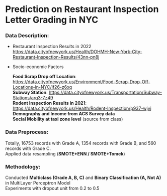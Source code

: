 # Prediction on Restaurant Inspection Letter Grading in NYC

### Data Description:
-  Restaurant Inspection Results in 2022 <br>
https://data.cityofnewyork.us/Health/DOHMH-New-York-City-Restaurant-Inspection-Results/43nn-pn8j
-  Socio-economic Factors

      **Food Scrap Drop off Location**: https://data.cityofnewyork.us/Environment/Food-Scrap-Drop-Off-Locations-in-NYC/if26-z6xq <br>
      **Subway Station**: https://data.cityofnewyork.us/Transportation/Subway-Stations/arq3-7z49 <br>
      **Rodent Inspection Results in 2021**: https://data.cityofnewyork.us/Health/Rodent-Inspection/p937-wjvj <br>
      **Demography and Income from ACS Survey data**<br>
      **Social Mobility at taxi zone level** (source from class)
      
      
### Data Preprocess:
Totally, 16753 records with Grade A, 1354 records with Grade B, and 560 records with Grade C.
<br>
Applied data resampling (**SMOTE+ENN / SMOTE+Tomek**)

### Methodology:
Conducted **Multiclass (Grade A, B, C)** and **Binary Classification (A, Not A)** in MultiLayer Perceptron Model <br>
Experiments with dropout unit from 0.2 to 0.5

